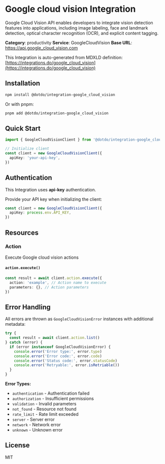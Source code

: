 # Google cloud vision Integration

Google Cloud Vision API enables developers to integrate vision detection features into applications, including image labeling, face and landmark detection, optical character recognition (OCR), and explicit content tagging.

**Category**: productivity
**Service**: GoogleCloudVision
**Base URL**: https://api.google_cloud_vision.com

This Integration is auto-generated from MDXLD definition: [https://integrations.do/google_cloud_vision](https://integrations.do/google_cloud_vision)

## Installation

```bash
npm install @dotdo/integration-google_cloud_vision
```

Or with pnpm:

```bash
pnpm add @dotdo/integration-google_cloud_vision
```

## Quick Start

```typescript
import { GoogleCloudVisionClient } from '@dotdo/integration-google_cloud_vision'

// Initialize client
const client = new GoogleCloudVisionClient({
  apiKey: 'your-api-key',
})
```

## Authentication

This Integration uses **api-key** authentication.

Provide your API key when initializing the client:

```typescript
const client = new GoogleCloudVisionClient({
  apiKey: process.env.API_KEY,
})
```

## Resources

### Action

Execute Google cloud vision actions

#### `action.execute()`

```typescript
const result = await client.action.execute({
  action: 'example', // Action name to execute
  parameters: {}, // Action parameters
})
```

## Error Handling

All errors are thrown as `GoogleCloudVisionError` instances with additional metadata:

```typescript
try {
  const result = await client.action.list()
} catch (error) {
  if (error instanceof GoogleCloudVisionError) {
    console.error('Error type:', error.type)
    console.error('Error code:', error.code)
    console.error('Status code:', error.statusCode)
    console.error('Retryable:', error.isRetriable())
  }
}
```

**Error Types:**

- `authentication` - Authentication failed
- `authorization` - Insufficient permissions
- `validation` - Invalid parameters
- `not_found` - Resource not found
- `rate_limit` - Rate limit exceeded
- `server` - Server error
- `network` - Network error
- `unknown` - Unknown error

## License

MIT
